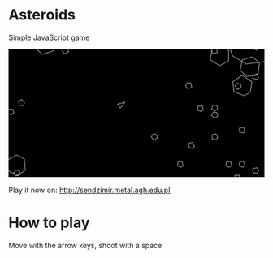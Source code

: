 # Asteroids
Simple JavaScript game

![Screenshot](Screen.png)

Play it now on: http://sendzimir.metal.agh.edu.pl

# How to play
Move with the arrow keys, shoot with a space
